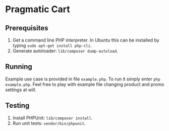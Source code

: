 # Pragmatic Cart

## Prerequisites

1. Get a command line PHP interpreter. In Ubuntu this can be installed by typing `sudo apt-get install php-cli`.
2. Generate autoloader: `lib/composer dump-autoload`.

## Running

Example use case is provided in file `example.php`. To run it simply enter `php example.php`.
Feel free to play with example file changing product and promo settings at will.

## Testing

1. Install PHPUnit: `lib/composer install`.
2. Run unit tests: `vendor/bin/phpunit`.
